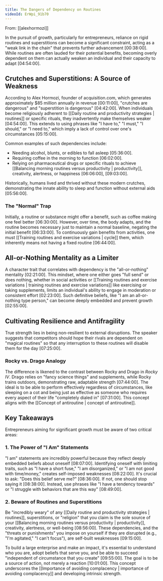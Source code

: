 ```yaml
---
title: The Dangers of Dependency on Routines
videoId: ErWpi_91b70
---
```


From: [[alexhormozi]] <br/> 

In the pursuit of growth, particularly for entrepreneurs, reliance on rigid routines and superstitions can become a significant constraint, acting as a "weak link in the chain" that prevents further advancement <a class="yt-timestamp" data-t="00:38:00">[00:38:00]</a>. While routines are often lauded for their potential benefits, becoming overly dependent on them can actually weaken an individual and their capacity to adapt <a class="yt-timestamp" data-t="04:54:00">[04:54:00]</a>.

## Crutches and Superstitions: A Source of Weakness

According to Alex Hormozi, founder of acquisition.com, which generates approximately $85 million annually in revenue <a class="yt-timestamp" data-t="00:11:00">[00:11:00]</a>, "crutches are dangerous" and "superstition is dangerous" <a class="yt-timestamp" data-t="04:42:00">[04:42:00]</a>. When individuals become religiously adherent to [[Daily routine and productivity strategies | routines]] or specific rituals, they inadvertently make themselves weaker <a class="yt-timestamp" data-t="04:54:00">[04:54:00]</a>. This extends to using phrases like "I have to," "I must," "I should," or "I need to," which imply a lack of control over one's circumstances <a class="yt-timestamp" data-t="05:15:00">[05:15:00]</a>.

Common examples of such dependencies include:
*   Needing alcohol, blunts, or edibles to fall asleep <a class="yt-timestamp" data-t="05:36:00">[05:36:00]</a>.
*   Requiring coffee in the morning to function <a class="yt-timestamp" data-t="06:02:00">[06:02:00]</a>.
*   Relying on pharmaceutical drugs or specific rituals to achieve [[Balancing morning routines versus productivity | productivity]], creativity, alertness, or happiness <a class="yt-timestamp" data-t="06:06:00">[06:06:00]</a>, <a class="yt-timestamp" data-t="09:03:00">[09:03:00]</a>.

Historically, humans lived and thrived without these modern crutches, demonstrating the innate ability to sleep and function without external aids <a class="yt-timestamp" data-t="05:56:00">[05:56:00]</a>.

### The "Normal" Trap

Initially, a routine or substance might offer a benefit, such as coffee making one feel better <a class="yt-timestamp" data-t="06:30:00">[06:30:00]</a>. However, over time, the body adapts, and the routine becomes necessary just to maintain a normal baseline, negating the initial benefit <a class="yt-timestamp" data-t="06:33:00">[06:33:00]</a>. To continuously gain benefits from activities, one must [[Training routines and exercise variations | cycle]] them, which inherently means not having a fixed routine <a class="yt-timestamp" data-t="06:44:00">[06:44:00]</a>.

## All-or-Nothing Mentality as a Limiter

A character trait that correlates with dependency is the "all-or-nothing" mentality <a class="yt-timestamp" data-t="02:21:00">[02:21:00]</a>. This mindset, where one either goes "full send" or does nothing, whether in social activities or [[Training routines and exercise variations | training routines and exercise variations]] like exercising or taking supplements, limits an individual's ability to engage in moderation or consistent effort <a class="yt-timestamp" data-t="02:23:00">[02:23:00]</a>. Such definitive beliefs, like "I am an all-or-nothing type person," can become deeply embedded and prevent growth <a class="yt-timestamp" data-t="02:55:00">[02:55:00]</a>.

## Cultivating Resilience and Antifragility

True strength lies in being non-resilient to external disruptions. The speaker suggests that competitors should hope their rivals are dependent on "magical routines" so that any interruption to these routines will disable them for the day <a class="yt-timestamp" data-t="07:25:00">[07:25:00]</a>.

### Rocky vs. Drago Analogy
The difference is likened to the contrast between Rocky and Drago in *Rocky IV*. Drago relies on "fancy science things" and supplements, while Rocky trains outdoors, demonstrating raw, adaptable strength <a class="yt-timestamp" data-t="07:44:00">[07:44:00]</a>. The ideal is to be able to perform effectively regardless of circumstances, like sleeping on a cot and being just as effective as someone who requires every aspect of their life "completely dialed in" <a class="yt-timestamp" data-t="07:31:00">[07:31:00]</a>. This concept aligns with the [[Concept of antiroutine | concept of antiroutine]].

## Key Takeaways

Entrepreneurs aiming for significant growth must be aware of two critical areas:

### 1. The Power of "I Am" Statements
"I am" statements are incredibly powerful because they reflect deeply embedded beliefs about oneself <a class="yt-timestamp" data-t="08:07:00">[08:07:00]</a>. Identifying oneself with limiting traits, such as "I have a short fuse," "I am disorganized," or "I am not good with time/money," creates self-imposed weaknesses <a class="yt-timestamp" data-t="08:22:00">[08:22:00]</a>. It's crucial to ask: "Does this belief serve me?" <a class="yt-timestamp" data-t="08:36:00">[08:36:00]</a>. If not, one should stop saying it <a class="yt-timestamp" data-t="08:38:00">[08:38:00]</a>. Instead, use phrases like "I have a tendency towards" or "I struggle with behaviors that are this way" <a class="yt-timestamp" data-t="08:49:00">[08:49:00]</a>.

### 2. Beware of Routines and Superstitions
Be "incredibly weary" of any [[Daily routine and productivity strategies | routines]], superstitions, or "religion" that you claim is the sole source of your [[Balancing morning routines versus productivity | productivity]], creativity, alertness, or well-being <a class="yt-timestamp" data-t="08:56:00">[08:56:00]</a>. These dependencies, and the "threats or punishments" you impose on yourself if they are disrupted (e.g., "I'm agitated," "I can't focus"), are self-built weaknesses <a class="yt-timestamp" data-t="09:15:00">[09:15:00]</a>.

To build a large enterprise and make an impact, it's essential to understand who you are, adopt beliefs that serve you, and be able to succeed "independent of circumstance that you create" <a class="yt-timestamp" data-t="09:55:00">[09:55:00]</a>. The goal is to be a source of action, not merely a reaction <a class="yt-timestamp" data-t="10:01:00">[10:01:00]</a>. This concept underscores the [[Importance of avoiding complacency | importance of avoiding complacency]] and developing intrinsic strength.